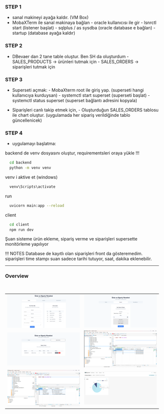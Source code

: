 
### STEP 1

- sanal makineyi ayağa kaldır. (VM Box)
- MobaXTerm ile sanal makinaya bağlan
          - oracle kullanıcısı ile gir
          - lsnrctl start (listener başlat)
          - sqlplus / as sysdba (oracle database e bağlan)
          - startup (database ayağa kaldır)

### STEP 2

- DBevaer dan 2 tane table oluştur. Ben SH da oluşturdum
          - SALES_PRODUCTS -> ürünleri tutmak için
          - SALES_ORDERS -> siparişleri tutmak için


### STEP 3

- Superseti açmak:
          - MobaXterm root ile giriş yap. (superseti hangi kullanıcıya kurduysan)
          - systemctl start superset (superseti başlat)
          - systemctl status superset (superset bağlantı adresini kopyala)
  
- Siparişleri canlı takip etmek için,
          - Oluşturduğun SALES_ORDERS tablosu ile chart oluştur. (uygulamada her sipariş verildiğinde tablo güncellenicek)


### STEP 4

- uygulamayı başlatma:

backend de venv dosyasını oluştur, requirementsleri oraya yükle !!!

```bash
  cd backend
  python -m venv venv 
```

venv i aktive et (windows)
```bash
  venv\Scripts\activate
```
run

```bash
  uvicorn main:app --reload
```

client

```bash
  cd client
  npm run dev 
```



Şuan sisteme ürün ekleme, sipariş verme ve siparişleri supersette monitörleme yapılıyor


!!! NOTES
Database de kayıtlı olan siparişleri front da gösteremedim.
siparişleri time stampı suan sadece tarihi tutuyor, saat, dakika eklenebilir.


---

### Overview

<br>
<table>
  <tr>
    <td><img src="images/1.png" width="500"></td>
    <td><img src="images/2.png" width="500"></td>
  </tr>
 <tr>
    <td><img src="images/3.png" width="500"></td>
    <td><img src="images/4.png" width="500"></td>
  </tr>
   <tr>
    <td><img src="images/5.png" width="500"></td>
    <td><img src="images/6.png" width="500"></td>
  </tr>
</table>







    
